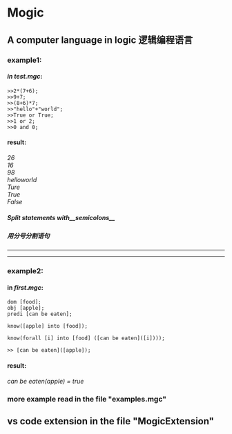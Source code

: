 # Mogic
## A computer language in logic 逻辑编程语言
### example1:  
#### *in test.mgc*:  
```mgc
>>2*(7+6);  
>>9+7;  
>>(8+6)*7;  
>>"hello"+"world";  
>>True or True;
>>1 or 2;
>>0 and 0;
```

####  result:  
*26*  
*16*  
*98*  
*helloworld*  
*Ture*  
*True*  
*False*  
##### Split statements with__semicolons__
##### 用**分号**分割语句
______
______


### example2:  
#### in *first.mgc*:  
```mgc
dom [food];  
obj [apple];  
predi [can be eaten];  

know([apple] into [food]);

know(forall [i] into [food] ([can be eaten]([i])));

>> [can be eaten]([apple]);
```

#### result:  
*can be eaten(apple) = true*  

### more example read in the file "examples.mgc" 

## vs code extension in the file "MogicExtension"  
